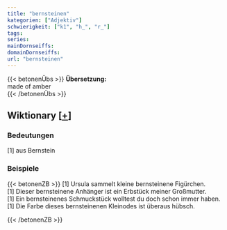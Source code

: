 ```yaml
---
title: "bernsteinen"
kategorien: ["Adjektiv"]
schwierigkeit: ["k1", "h_", "r_"]
tags:
series:
mainDornseiffs:
domainDornseiffs:
url: "bernsteinen"
---
```


{{< betonenÜbs >}}
**Übersetzung:**  
made of amber  
{{< /betonenÜbs >}}

## Wiktionary [[+](https://de.wiktionary.org/wiki/bernsteinen)]

### Bedeutungen
[1] aus Bernstein  

### Beispiele
{{< betonenZB >}}
[1] Ursula sammelt kleine bernsteinene Figürchen.  
[1] Dieser bernsteinene Anhänger ist ein Erbstück meiner Großmutter.  
[1] Ein bernsteinenes Schmuckstück wolltest du doch schon immer haben.  
[1] Die Farbe dieses bernsteinenen Kleinodes ist überaus hübsch.  

{{< /betonenZB >}}

